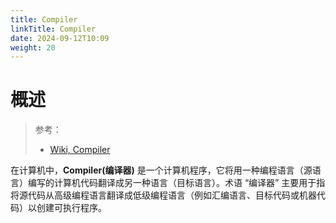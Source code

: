 ```yaml
---
title: Compiler
linkTitle: Compiler
date: 2024-09-12T10:09
weight: 20
---
```


# 概述

> 参考：
>
> - [Wiki, Compiler](https://en.wikipedia.org/wiki/)

在计算机中，**Compiler(编译器)** 是一个计算机程序，它将用一种编程语言（源语言）编写的计算机代码翻译成另一种语言（目标语言）。术语 “编译器” 主要用于指将源代码从高级编程语言翻译成低级编程语言（例如汇编语言、目标代码或机器代码）以创建可执行程序。
